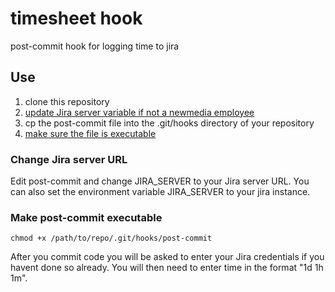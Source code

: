 # timesheet hook

post-commit hook for logging time to jira

## Use

1. clone this repository
1. [update Jira server variable if not a newmedia employee](#jira_server)
1. cp the post-commit file into the .git/hooks directory of your repository
1. [make sure the file is executable](#make_executable)

### Change Jira server URL <a name="jira_server"></a>

Edit post-commit and change JIRA_SERVER to your Jira server URL.  You can also set the environment variable JIRA_SERVER to your jira instance.

### Make post-commit executable<a name="make_executable"></a>

    chmod +x /path/to/repo/.git/hooks/post-commit


After you commit code you will be asked to enter your Jira credentials if you havent done so already.  You will then need to enter time in the format
"1d 1h 1m".